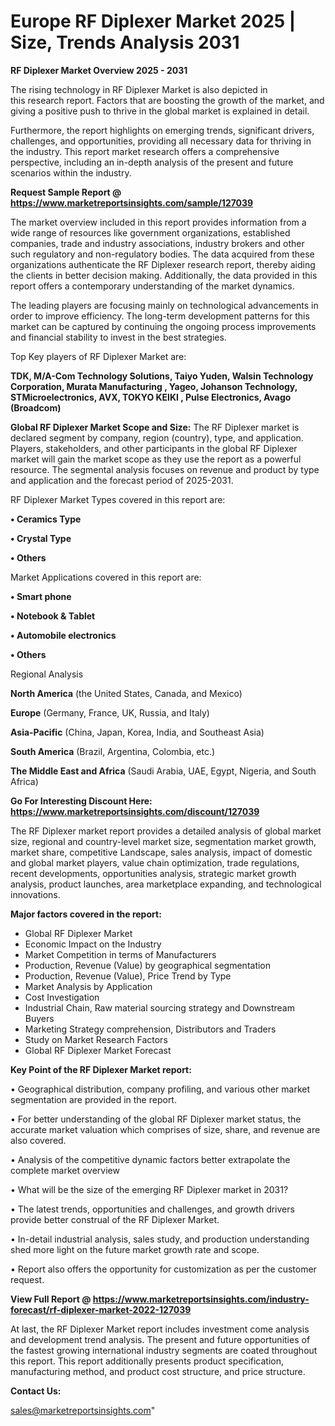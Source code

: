  # Europe RF Diplexer Market 2025 | Size, Trends Analysis 2031

<Strong> RF Diplexer Market Overview 2025 - 2031</strong>

The rising technology in RF Diplexer Market is also depicted in this research report. Factors that are boosting the growth of the market, and giving a positive push to thrive in the global market is explained in detail.

Furthermore, the report highlights on emerging trends, significant drivers, challenges, and opportunities, providing all necessary data for thriving in the industry. This report market research offers a comprehensive perspective, including an in-depth analysis of the present and future scenarios within the industry.

<strong>Request Sample Report @ <a href=https://www.marketreportsinsights.com/sample/127039>https://www.marketreportsinsights.com/sample/127039</a></strong>

The market overview included in this report provides information from a wide range of resources like government organizations, established companies, trade and industry associations, industry brokers and other such regulatory and non-regulatory bodies. The data acquired from these organizations authenticate the RF Diplexer research report, thereby aiding the clients in better decision making. Additionally, the data provided in this report offers a contemporary understanding of the market dynamics.

The leading players are focusing mainly on technological advancements in order to improve efficiency. The long-term development patterns for this market can be captured by continuing the ongoing process improvements and financial stability to invest in the best strategies.

Top Key players of RF Diplexer Market are:

<strong>TDK, M/A-Com Technology Solutions, Taiyo Yuden, Walsin Technology Corporation, Murata Manufacturing , Yageo, Johanson Technology, STMicroelectronics, AVX, TOKYO KEIKI , Pulse Electronics, Avago (Broadcom)</strong>

<strong><b>Global RF Diplexer Market Scope and Size:</b></strong>
The RF Diplexer market is declared segment by company, region (country), type, and application. Players, stakeholders, and other participants in the global RF Diplexer market will gain the market scope as they use the report as a powerful resource. The segmental analysis focuses on revenue and product by type and application and the forecast period of 2025-2031.

RF Diplexer Market Types covered in this report are:

<strong>• Ceramics Type

• Crystal Type

• Others</strong>

Market Applications covered in this report are:

<strong>• Smart phone

• Notebook & Tablet

• Automobile electronics

• Others</strong> 

Regional Analysis

<strong>North America</strong> (the United States, Canada, and Mexico)

<strong>Europe</strong> (Germany, France, UK, Russia, and Italy)

<strong>Asia-Pacific</strong> (China, Japan, Korea, India, and Southeast Asia)

<strong>South America</strong> (Brazil, Argentina, Colombia, etc.)

<strong>The Middle East and Africa</strong> (Saudi Arabia, UAE, Egypt, Nigeria, and South Africa)

<strong>Go For Interesting Discount Here: <a href=https://www.marketreportsinsights.com/discount/127039>https://www.marketreportsinsights.com/discount/127039</a></strong>

The RF Diplexer market report provides a detailed analysis of global market size, regional and country-level market size, segmentation market growth, market share, competitive Landscape, sales analysis, impact of domestic and global market players, value chain optimization, trade regulations, recent developments, opportunities analysis, strategic market growth analysis, product launches, area marketplace expanding, and technological innovations.

<strong><b>Major factors covered in the report:</b></strong>
<ul>
  <li>Global RF Diplexer Market </li>
  <li>Economic Impact on the Industry</li>
  <li>Market Competition in terms of Manufacturers</li>
  <li>Production, Revenue (Value) by geographical segmentation</li>
  <li>Production, Revenue (Value), Price Trend by Type</li>
  <li>Market Analysis by Application</li>
  <li>Cost Investigation</li>
  <li>Industrial Chain, Raw material sourcing strategy and Downstream Buyers</li>
  <li>Marketing Strategy comprehension, Distributors and Traders</li>
  <li>Study on Market Research Factors</li>
  <li>Global RF Diplexer Market Forecast</li>
</ul>

<strong><b>Key Point of the RF Diplexer Market report:</b></strong>

• Geographical distribution, company profiling, and various other market segmentation are provided in the report.

• For better understanding of the global RF Diplexer market status, the accurate market valuation which comprises of size, share, and revenue are also covered.

• Analysis of the competitive dynamic factors better extrapolate the complete market overview

• What will be the size of the emerging RF Diplexer market in 2031?

• The latest trends, opportunities and challenges, and growth drivers provide better construal of the RF Diplexer Market.

• In-detail industrial analysis, sales study, and production understanding shed more light on the future market growth rate and scope.

• Report also offers the opportunity for customization as per the customer request.

<strong><b>View Full Report @ <a href=https://www.marketreportsinsights.com/industry-forecast/rf-diplexer-market-2022-127039>https://www.marketreportsinsights.com/industry-forecast/rf-diplexer-market-2022-127039</a></b></strong>


At last, the RF Diplexer Market report includes investment come analysis and development trend analysis. The present and future opportunities of the fastest growing international industry segments are coated throughout this report. This report additionally presents product specification, manufacturing method, and product cost structure, and price structure.

<strong>Contact Us:</strong>

sales@marketreportsinsights.com"
